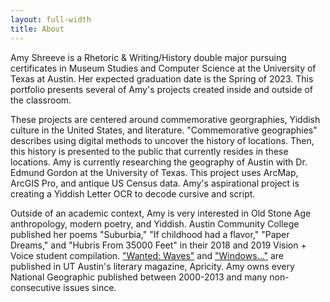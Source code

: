 ```yaml
---
layout: full-width
title: About
---
```


Amy Shreeve is a Rhetoric & Writing/History double major pursuing certificates in Museum Studies and Computer Science
at the University of Texas at Austin. Her expected graduation date is the Spring of 2023. This portfolio presents 
several of Amy's projects created inside and outside of the classroom. 

These projects are centered around commemorative georgraphies, Yiddish culture in the United States, and literature.
"Commemorative geographies" describes using digital methods to uncover the history of locations. Then, this history
is presented to the public that currently resides in these locations. Amy is currently researching the geography of Austin with 
Dr. Edmund Gordon at the University of Texas. This project uses ArcMap, ArcGIS Pro, and antique US Census data. Amy's aspirational project 
is creating a Yiddish Letter OCR to decode cursive and script.

Outside of an academic context, Amy is very interested in Old Stone Age anthropology, modern poetry, and Yiddish. 
Austin Community College published her poems "Suburbia," "If childhood had a flavor," "Paper Dreams," and "Hubris From 35000 Feet" 
in their 2018 and 2019 Vision + Voice student compilation. ["Wanted: Waves"](https://apricitymagazine.com/portfolio/wanted-waves/) and 
["Windows..."](https://apricitymagazine.com/portfolio/windows-of-the-soul-etc-etc/) are published in UT Austin's literary magazine, 
Apricity. Amy owns every National Geographic published between 2000-2013 and many non-consecutive issues since.